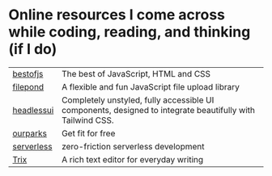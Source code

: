# Online resources I come across while coding, reading, and thinking \(if I do\)

|  |  |
| :--- | :--- |
| [bestofjs](https://bestofjs.org/) | The best of JavaScript, HTML and CSS |
| [filepond](https://github.com/pqina/filepond) | A flexible and fun JavaScript file upload library |
| [headlessui](https://github.com/tailwindlabs/headlessui) | Completely unstyled, fully accessible UI components, designed to integrate beautifully with Tailwind CSS. |
| [ourparks](https://ourparks.org.uk/) | Get fit for free |
| [serverless](https://www.serverless.com/) | zero-friction serverless development |
| [Trix](https://trix-editor.org/) | A rich text editor for everyday writing |

